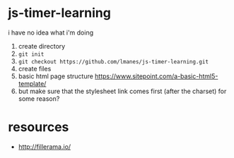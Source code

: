 # js-timer-learning

i have no idea what i'm doing

1. create directory
1. `git init`
1. `git checkout https://github.com/lmanes/js-timer-learning.git`
1. create files
1. basic html page structure https://www.sitepoint.com/a-basic-html5-template/
 1. but make sure that the stylesheet link comes first (after the charset) for some reason?

# resources
* http://fillerama.io/
